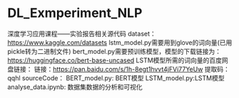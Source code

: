 # DL_Exmperiment_NLP

深度学习应用课程——实验报告相关源代码
dataset：https://www.kaggle.com/datasets
lstm_model.py需要用到glove的词向量(已用pickle转为二进制文件)
bert_model.py需要预训练模型，模型的下载链接为：https://huggingface.co/bert-base-uncased
LSTM模型所需的词向量的百度网盘链接：
链接：https://pan.baidu.com/s/1h-8egt1hvvt4jFVi77YeUw  提取码：qqhl 
sourceCode：
BERT_model.py: BERT模型
LSTM_model.py:LSTM模型
analyse_data.ipynb: 数据集数据的分析和可视化
